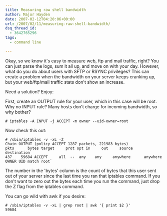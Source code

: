 ```yaml
---
title: Measuring raw shell bandwidth
author: Major Hayden
date: 2007-02-12T04:20:06+00:00
url: /2007/02/11/measuring-raw-shell-bandwidth/
dsq_thread_id:
  - 3642765296
tags:
  - command line

---
```

Okay, so we know it's easy to measure web, ftp and mail traffic, right? You can just parse the logs, sum it all up, and move on with your day. However, what do you do about users with SFTP or RSYNC privileges? This can create a problem when the bandwidth on your server keeps cranking up, but your web/ftp/mail traffic stats don't show an increase.

Need a solution? Enjoy:

First, create an OUTPUT rule for your user, which in this case will be root. Why no INPUT rule? Many hosts don't charge for incoming bandwidth, so why bother?

```
# iptables -A INPUT -j ACCEPT -m owner --uid-owner=root
```

Now check this out:

```
# /sbin/iptables -v -xL -Z
Chain OUTPUT (policy ACCEPT 1287 packets, 221983 bytes)
pkts      bytes target     prot opt in     out     source        destination
437    59684 ACCEPT     all  --  any    any     anywhere      anywhere  OWNER UID match root`
```

The number in the 'bytes' column is the count of bytes that this user sent out of your server since the last time you ran that iptables command. If you don't want to zero out the bytes each time you run the command, just drop the Z flag from the iptables command.

You can go wild with awk if you desire:

```
# /sbin/iptables -v -xL | grep root | awk '{ print $2 }'
59684
```
